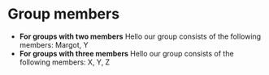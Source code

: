 # Group members

* **For groups with two members** Hello our group consists of the following members: Margot, Y
* **For groups with three members** Hello our group consists of the following members: X, Y, Z
